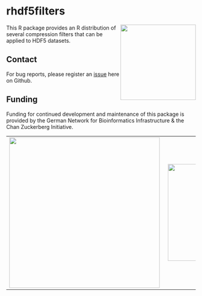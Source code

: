 # rhdf5filters

<img align = "right" src="https://msmith.de/rhdf5filters/assets/logo.png" height="200">

This R package provides an R distribution of several compression filters that can be applied to HDF5 datasets.

## Contact

For bug reports, please register an [issue](https://github.com/grimbough/rhdf5filters/issues) here on Github. 

## Funding 

Funding for continued development and maintenance of this package is provided by the German Network for Bioinformatics Infrastructure & the Chan Zuckerberg Initiative.

|    |    |
|:---|---:|
|<a href="http://www.denbi.de"><img src="https://tess.elixir-europe.org/system/content_providers/images/000/000/063/original/deNBI_Logo_rgb.jpg" width="400" align="left"></a>|<img src="https://image4.owler.com/logo/chan-zuckerberg-initiative_owler_20160616_114930_original.png" width="257" align="right">|
